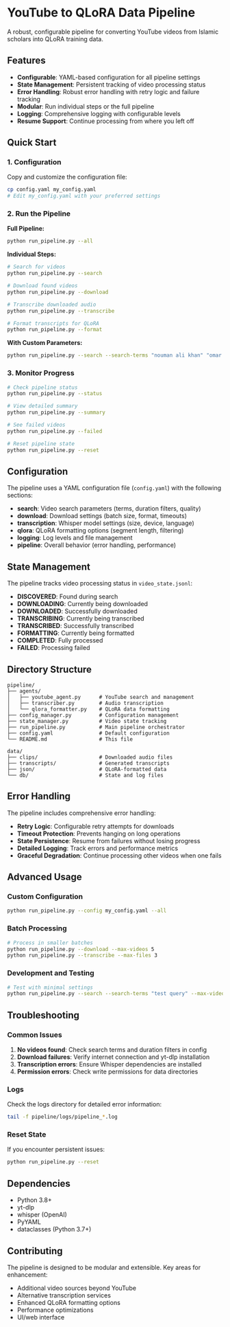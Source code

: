 # YouTube to QLoRA Data Pipeline

A robust, configurable pipeline for converting YouTube videos from Islamic scholars into QLoRA training data.

## Features

- **Configurable**: YAML-based configuration for all pipeline settings
- **State Management**: Persistent tracking of video processing status
- **Error Handling**: Robust error handling with retry logic and failure tracking
- **Modular**: Run individual steps or the full pipeline
- **Logging**: Comprehensive logging with configurable levels
- **Resume Support**: Continue processing from where you left off

## Quick Start

### 1. Configuration

Copy and customize the configuration file:
```bash
cp config.yaml my_config.yaml
# Edit my_config.yaml with your preferred settings
```

### 2. Run the Pipeline

**Full Pipeline:**
```bash
python run_pipeline.py --all
```

**Individual Steps:**
```bash
# Search for videos
python run_pipeline.py --search

# Download found videos
python run_pipeline.py --download

# Transcribe downloaded audio
python run_pipeline.py --transcribe

# Format transcripts for QLoRA
python run_pipeline.py --format
```

**With Custom Parameters:**
```bash
python run_pipeline.py --search --search-terms "nouman ali khan" "omar suleiman" --max-videos 20
```

### 3. Monitor Progress

```bash
# Check pipeline status
python run_pipeline.py --status

# View detailed summary
python run_pipeline.py --summary

# See failed videos
python run_pipeline.py --failed

# Reset pipeline state
python run_pipeline.py --reset
```

## Configuration

The pipeline uses a YAML configuration file (`config.yaml`) with the following sections:

- **search**: Video search parameters (terms, duration filters, quality)
- **download**: Download settings (batch size, format, timeouts)
- **transcription**: Whisper model settings (size, device, language)
- **qlora**: QLoRA formatting options (segment length, filtering)
- **logging**: Log levels and file management
- **pipeline**: Overall behavior (error handling, performance)

## State Management

The pipeline tracks video processing status in `video_state.jsonl`:

- **DISCOVERED**: Found during search
- **DOWNLOADING**: Currently being downloaded
- **DOWNLOADED**: Successfully downloaded
- **TRANSCRIBING**: Currently being transcribed
- **TRANSCRIBED**: Successfully transcribed
- **FORMATTING**: Currently being formatted
- **COMPLETED**: Fully processed
- **FAILED**: Processing failed

## Directory Structure

```
pipeline/
├── agents/
│   ├── youtube_agent.py      # YouTube search and management
│   ├── transcriber.py        # Audio transcription
│   └── qlora_formatter.py    # QLoRA data formatting
├── config_manager.py         # Configuration management
├── state_manager.py          # Video state tracking
├── run_pipeline.py           # Main pipeline orchestrator
├── config.yaml               # Default configuration
└── README.md                 # This file

data/
├── clips/                    # Downloaded audio files
├── transcripts/              # Generated transcripts
├── json/                     # QLoRA-formatted data
└── db/                       # State and log files
```

## Error Handling

The pipeline includes comprehensive error handling:

- **Retry Logic**: Configurable retry attempts for downloads
- **Timeout Protection**: Prevents hanging on long operations
- **State Persistence**: Resume from failures without losing progress
- **Detailed Logging**: Track errors and performance metrics
- **Graceful Degradation**: Continue processing other videos when one fails

## Advanced Usage

### Custom Configuration

```bash
python run_pipeline.py --config my_config.yaml --all
```

### Batch Processing

```bash
# Process in smaller batches
python run_pipeline.py --download --max-videos 5
python run_pipeline.py --transcribe --max-files 3
```

### Development and Testing

```bash
# Test with minimal settings
python run_pipeline.py --search --search-terms "test query" --max-videos 1
```

## Troubleshooting

### Common Issues

1. **No videos found**: Check search terms and duration filters in config
2. **Download failures**: Verify internet connection and yt-dlp installation
3. **Transcription errors**: Ensure Whisper dependencies are installed
4. **Permission errors**: Check write permissions for data directories

### Logs

Check the logs directory for detailed error information:
```bash
tail -f pipeline/logs/pipeline_*.log
```

### Reset State

If you encounter persistent issues:
```bash
python run_pipeline.py --reset
```

## Dependencies

- Python 3.8+
- yt-dlp
- whisper (OpenAI)
- PyYAML
- dataclasses (Python 3.7+)

## Contributing

The pipeline is designed to be modular and extensible. Key areas for enhancement:

- Additional video sources beyond YouTube
- Alternative transcription services
- Enhanced QLoRA formatting options
- Performance optimizations
- UI/web interface